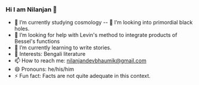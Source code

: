 ### Hi I am Nilanjan 👋



- 🔭 I’m currently studying cosmology
-- 👯 I’m looking into primordial black holes.
- 🤔 I’m looking for help with Levin's method to integrate products of Bessel's functions
- 🌱 I’m currently learning to write stories.
- 💬 Interests: Bengali literature
- 📫 How to reach me: nilanjandevbhaumik@gmail.com
- 😄 Pronouns: he/his/him
- ⚡ Fun fact: Facts are not quite adequate in this context.
